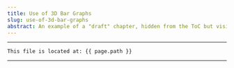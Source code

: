 ```yaml
---
title: Use of 3D Bar Graphs
slug: use-of-3d-bar-graphs
abstract: An example of a "draft" chapter, hidden from the ToC but visible in the outline.
---
```



---
```
This file is located at: {{ page.path }}
```
---



